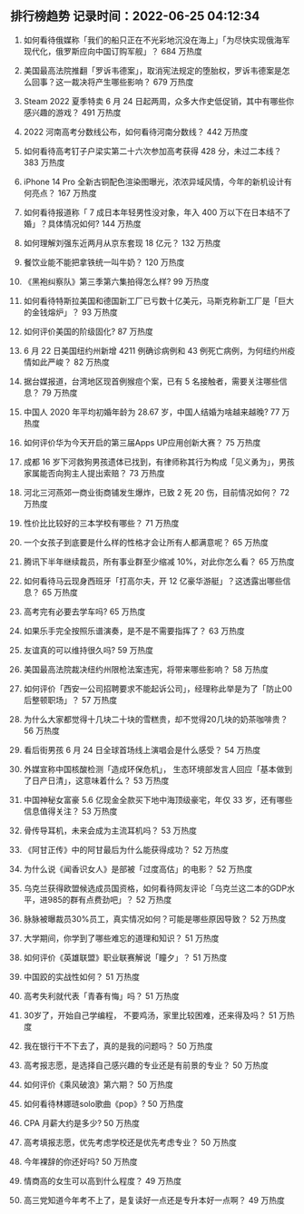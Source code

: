 
## 排行榜趋势 记录时间：2022-06-25 04:12:34
  
  1. 如何看待俄媒称「我们的船只正在不光彩地沉没在海上」「为尽快实现俄海军现代化，俄罗斯应向中国订购军舰」？ 684 万热度
    
  2. 美国最高法院推翻「罗诉韦德案」，取消宪法规定的堕胎权，罗诉韦德案是怎么回事？这一裁决将产生哪些影响？ 679 万热度
    
  3. Steam 2022 夏季特卖 6 月 24 日起两周，众多大作史低促销，其中有哪些你感兴趣的游戏？ 491 万热度
    
  4. 2022 河南高考分数线公布，如何看待河南分数线？ 442 万热度
    
  5. 如何看待高考钉子户梁实第二十六次参加高考获得 428 分，未过二本线？ 383 万热度
    
  6. iPhone 14 Pro 全新古铜配色渲染图曝光，浓浓异域风情，今年的新机设计有何亮点？ 167 万热度
    
  7. 如何看待报道称「 7 成日本年轻男性没对象，年入 400 万以下在日本结不了婚」？具体情况如何? 144 万热度
    
  8. 如何理解刘强东近两月从京东套现 18 亿元？ 132 万热度
    
  9. 餐饮业能不能把拿铁统一叫牛奶？ 120 万热度
    
  10. 《黑袍纠察队》第三季第六集拍得怎么样? 99 万热度
    
  11. 如何看待特斯拉美国和德国新工厂已亏数十亿美元，马斯克称新工厂是「巨大的金钱熔炉」？ 93 万热度
    
  12. 如何评价美国的阶级固化? 87 万热度
    
  13. 6 月 22 日美国纽约州新增 4211 例确诊病例和 43 例死亡病例，为何纽约州疫情如此严峻？ 82 万热度
    
  14. 据台媒报道，台湾地区现首例猴痘个案，已有 5 名接触者，需要关注哪些信息？ 79 万热度
    
  15. 中国人 2020 年平均初婚年龄为 28.67 岁，中国人结婚为啥越来越晚? 77 万热度
    
  16. 如何评价华为今天开启的第三届Apps UP应用创新大赛？ 75 万热度
    
  17. 成都  16 岁下河救狗男孩遗体已找到，有律师称其行为构成「见义勇为」，男孩家属能否向狗主人提出索赔？ 73 万热度
    
  18. 河北三河燕郊一商业街商铺发生爆炸，已致 2 死 20 伤，目前情况如何？ 72 万热度
    
  19. 性价比比较好的三本学校有哪些？ 71 万热度
    
  20. 一个女孩子到底要是什么样的性格才会让所有人都满意呢？ 65 万热度
    
  21. 腾讯下半年继续裁员，所有事业群至少缩减 10%，对此你怎么看？ 65 万热度
    
  22. 如何看待马云现身西班牙「打高尔夫，开 12 亿豪华游艇」？这透露出哪些信息？ 65 万热度
    
  23. 高考完有必要去学车吗? 65 万热度
    
  24. 如果乐手完全按照乐谱演奏，是不是不需要指挥了？ 63 万热度
    
  25. 友谊真的可以维持很久吗? 59 万热度
    
  26. 美国最高法院裁决纽约州限枪法案违宪，将带来哪些影响？ 58 万热度
    
  27. 如何评价「西安一公司招聘要求不能起诉公司」，经理称此举是为了「防止00后整顿职场」？ 57 万热度
    
  28. 为什么大家都觉得十几块二十块的雪糕贵，却不觉得20几块的奶茶咖啡贵？ 56 万热度
    
  29. 看后街男孩 6 月 24 日全球首场线上演唱会是什么感受？ 54 万热度
    
  30. 外媒宣称中国核酸检测「造成环保危机」， 生态环境部发言人回应「基本做到了日产日清」，这意味着什么？ 53 万热度
    
  31. 中国神秘女富豪 5.6 亿现金全款买下地中海顶级豪宅，年仅 33 岁，还有哪些信息值得关注？ 53 万热度
    
  32. 骨传导耳机，未来会成为主流耳机吗？ 53 万热度
    
  33. 《阿甘正传》中的阿甘最后为什么能获得成功？ 52 万热度
    
  34. 为什么说《闻香识女人》是部被「过度高估」的电影？ 52 万热度
    
  35. 乌克兰获得欧盟候选成员国资格，如何看待网友评论「乌克兰这二本的GDP水平，进985的群有点费劲吧」？ 52 万热度
    
  36. 脉脉被曝裁员30%员工，真实情况如何？可能是哪些原因导致？ 52 万热度
    
  37. 大学期间，你学到了哪些难忘的道理和知识？ 51 万热度
    
  38. 如何评价《英雄联盟》职业联赛解说「瞳夕」？ 51 万热度
    
  39. 中国跤的实战性如何？ 51 万热度
    
  40. 高考失利就代表「青春有悔」吗？ 51 万热度
    
  41. 30岁了，开始自己学编程， 不要鸡汤，家里比较困难，还来得及吗？ 51 万热度
    
  42. 我在银行干不下去了，真的是我的问题吗？ 50 万热度
    
  43. 高考报志愿，是选择自己感兴趣的专业还是有前景的专业？ 50 万热度
    
  44. 如何评价《乘风破浪》第六期？ 50 万热度
    
  45. 如何看待林娜琏solo歌曲《pop》? 50 万热度
    
  46. CPA 月薪大约是多少? 50 万热度
    
  47. 高考填报志愿，优先考虑学校还是优先考虑专业？ 50 万热度
    
  48. 今年裸辞的你还好吗? 50 万热度
    
  49. 情商高的女生可以高到什么程度？ 49 万热度
    
  50. 高三党知道今年考不上了，是复读好一点还是专升本好一点啊？ 49 万热度
    